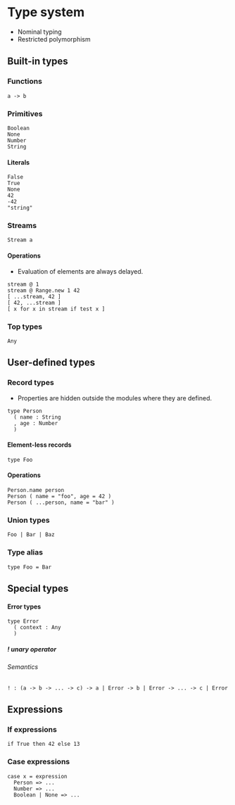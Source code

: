 # Type system

- Nominal typing
- Restricted polymorphism

## Built-in types

### Functions

```
a -> b
```

### Primitives

```
Boolean
None
Number
String
```

#### Literals

```
False
True
None
42
-42
"string"
```

### Streams

```
Stream a
```

#### Operations

- Evaluation of elements are always delayed.

```
stream @ 1
stream @ Range.new 1 42
[ ...stream, 42 ]
[ 42, ...stream ]
[ x for x in stream if test x ]
```

### Top types

```
Any
```

## User-defined types

### Record types

- Properties are hidden outside the modules where they are defined.

```
type Person
  ( name : String
  , age : Number
  )
```

#### Element-less records

```
type Foo
```

#### Operations

```
Person.name person
Person ( name = "foo", age = 42 )
Person ( ...person, name = "bar" )
```

### Union types

```
Foo | Bar | Baz
```

### Type alias

```
type Foo = Bar
```

## Special types

#### Error types

```
type Error
  ( context : Any
  )
```

##### ! unary operator

###### Semantics

```
! : (a -> b -> ... -> c) -> a | Error -> b | Error -> ... -> c | Error
```

## Expressions

### If expressions

```
if True then 42 else 13
```

### Case expressions

```
case x = expression
  Person => ...
  Number => ...
  Boolean | None => ...
```
